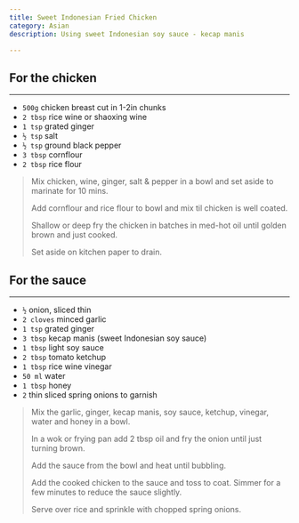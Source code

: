```yaml
---
title: Sweet Indonesian Fried Chicken 
category: Asian
description: Using sweet Indonesian soy sauce - kecap manis

--- 
```


## For the chicken

---

* `500g` chicken breast cut in 1-2in chunks
* `2 tbsp` rice wine or shaoxing wine
* `1 tsp` grated ginger
* `½ tsp` salt
* `½ tsp` ground black pepper
* `3 tbsp` cornflour
* `2 tbsp` rice flour
 
> Mix chicken, wine, ginger, salt & pepper in a bowl and set aside to marinate for 10 mins.
>
> Add cornflour and rice flour to bowl and mix til chicken is well coated.
>
> Shallow or deep fry the chicken in batches in med-hot oil until golden brown and just cooked.
>
> Set aside on kitchen paper to drain. 

## For the sauce

---

* `½` onion, sliced thin
* `2 cloves` minced garlic
* `1 tsp` grated ginger
* `3 tbsp` kecap manis (sweet Indonesian soy sauce)
* `1 tbsp` light soy sauce
* `2 tbsp` tomato ketchup
* `1 tbsp` rice wine vinegar
* `50 ml` water
* `1 tbsp` honey
* `2` thin sliced spring onions to garnish

> Mix the garlic, ginger, kecap manis, soy sauce, ketchup, vinegar, water and honey in a bowl. 
>
> In a wok or frying pan add 2 tbsp oil and fry the onion until just turning brown.
>
> Add the sauce from the bowl and heat until bubbling. 
>
> Add the cooked chicken to the sauce and toss to coat. Simmer for a few minutes to reduce the sauce slightly.
>
> Serve over rice and sprinkle with chopped spring onions.
